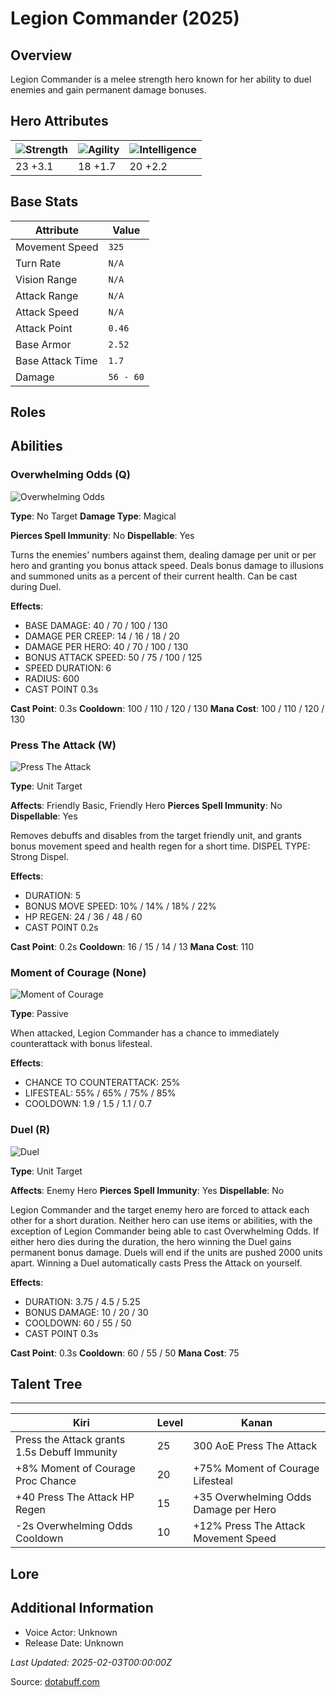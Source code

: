 # Legion Commander (2025)

## Overview
Legion Commander is a melee strength hero known for her ability to duel enemies and gain permanent damage bonuses.

## Hero Attributes
| ![Strength](https://www.dotabuff.com/assets/hero_str-c4c83daf6344eee5758e6634a6535394cdcf03a9a8292076260cbe42b76d1b4c.png) | ![Agility](https://www.dotabuff.com/assets/hero_agi-f7c48b4a53d1a3f879d97d7afce7326b01d4a1a053fec8ea922ac6bbbe7947d7.png) | ![Intelligence](https://www.dotabuff.com/assets/hero_int-b590a71ef3df24fd995abacac069e7dbf3ee126cc67d6969bb3bea8034124232.png) |
|------------------------|------------------------|----------------------------|
| 23 +3.1             | 18 +1.7              | 20 +2.2            |

## Base Stats
| Attribute | Value |
|-----------|-------|
| Movement Speed | `325` |
| Turn Rate | `N/A` |
| Vision Range | `N/A` |
| Attack Range | `N/A` |
| Attack Speed | `N/A` |
| Attack Point | `0.46` |
| Base Armor | `2.52` |
| Base Attack Time | `1.7` |
| Damage | `56 - 60` |

## Roles


## Abilities
### Overwhelming Odds (Q)
![Overwhelming Odds](https://www.dotabuff.com/assets/skills/legion-commander-overwhelming-odds-5595-99c6d54ca76704cb9efb429647e741d8ad1d6824dbc85b0bc336268c4079ce0f.jpg)

**Type**: No Target
**Damage Type**: Magical

**Pierces Spell Immunity**: No
**Dispellable**: Yes

Turns the enemies' numbers against them, dealing damage per unit or per hero and granting you bonus attack speed. Deals bonus damage to illusions and summoned units as a percent of their current health. Can be cast during Duel.

**Effects**:
- BASE DAMAGE: 40 / 70 / 100 / 130
- DAMAGE PER CREEP: 14 / 16 / 18 / 20
- DAMAGE PER HERO: 40 / 70 / 100 / 130
- BONUS ATTACK SPEED: 50 / 75 / 100 / 125
- SPEED DURATION: 6
- RADIUS: 600
- CAST POINT 0.3s

**Cast Point**: 0.3s
**Cooldown**: 100 / 110 / 120 / 130
**Mana Cost**: 100 / 110 / 120 / 130



### Press The Attack (W)
![Press The Attack](https://www.dotabuff.com/assets/skills/legion-commander-press-the-attack-5596-7f5e0bd85594d3d2daf0eaeadf609a11c30687b0f94e6b09a211bb3780b265bd.jpg)

**Type**: Unit Target

**Affects**: Friendly Basic, Friendly Hero
**Pierces Spell Immunity**: No
**Dispellable**: Yes

Removes debuffs and disables from the target friendly unit, and grants bonus movement speed and health regen for a short time. DISPEL TYPE: Strong Dispel.

**Effects**:
- DURATION: 5
- BONUS MOVE SPEED: 10% / 14% / 18% / 22%
- HP REGEN: 24 / 36 / 48 / 60
- CAST POINT 0.2s

**Cast Point**: 0.2s
**Cooldown**: 16 / 15 / 14 / 13
**Mana Cost**: 110



### Moment of Courage (None)
![Moment of Courage](https://www.dotabuff.com/assets/skills/legion-commander-moment-of-courage-5597-232297f6531c8aa70be5662e29cb2a00b5b855b235d4832d54fa906dcf324cd5.jpg)

**Type**: Passive





When attacked, Legion Commander has a chance to immediately counterattack with bonus lifesteal.

**Effects**:
- CHANCE TO COUNTERATTACK: 25%
- LIFESTEAL: 55% / 65% / 75% / 85%
- COOLDOWN: 1.9 / 1.5 / 1.1 / 0.7







### Duel (R)
![Duel](https://www.dotabuff.com/assets/skills/legion-commander-duel-5598-ffee5e0418c78dd94c403218a8a61996057670ce70b710ff6c78885fd5ca5479.jpg)

**Type**: Unit Target

**Affects**: Enemy Hero
**Pierces Spell Immunity**: Yes
**Dispellable**: No

Legion Commander and the target enemy hero are forced to attack each other for a short duration. Neither hero can use items or abilities, with the exception of Legion Commander being able to cast Overwhelming Odds. If either hero dies during the duration, the hero winning the Duel gains permanent bonus damage. Duels will end if the units are pushed 2000 units apart. Winning a Duel automatically casts Press the Attack on yourself.

**Effects**:
- DURATION: 3.75 / 4.5 / 5.25
- BONUS DAMAGE: 10 / 20 / 30
- COOLDOWN: 60 / 55 / 50
- CAST POINT 0.3s

**Cast Point**: 0.3s
**Cooldown**: 60 / 55 / 50
**Mana Cost**: 75




## Talent Tree
------------
Kiri | Level | Kanan
------|--------|-------
Press the Attack grants 1.5s Debuff Immunity | 25 | 300 AoE Press The Attack
+8% Moment of Courage Proc Chance | 20 | +75% Moment of Courage Lifesteal
+40 Press The Attack HP Regen | 15 | +35 Overwhelming Odds Damage per Hero
-2s Overwhelming Odds Cooldown | 10 | +12% Press The Attack Movement Speed

## Lore
> 

## Additional Information
- Voice Actor: Unknown
- Release Date: Unknown

_Last Updated: 2025-02-03T00:00:00Z_

Source: [dotabuff.com](https://www.dotabuff.com/heroes/legion-commander/abilities)

